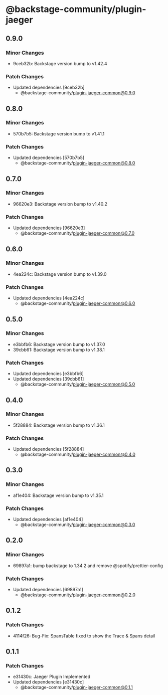 # @backstage-community/plugin-jaeger

## 0.9.0

### Minor Changes

- 9ceb32b: Backstage version bump to v1.42.4

### Patch Changes

- Updated dependencies [9ceb32b]
  - @backstage-community/plugin-jaeger-common@0.9.0

## 0.8.0

### Minor Changes

- 570b7b5: Backstage version bump to v1.41.1

### Patch Changes

- Updated dependencies [570b7b5]
  - @backstage-community/plugin-jaeger-common@0.8.0

## 0.7.0

### Minor Changes

- 96620e3: Backstage version bump to v1.40.2

### Patch Changes

- Updated dependencies [96620e3]
  - @backstage-community/plugin-jaeger-common@0.7.0

## 0.6.0

### Minor Changes

- 4ea224c: Backstage version bump to v1.39.0

### Patch Changes

- Updated dependencies [4ea224c]
  - @backstage-community/plugin-jaeger-common@0.6.0

## 0.5.0

### Minor Changes

- e3bbfb6: Backstage version bump to v1.37.0
- 39cbb61: Backstage version bump to v1.38.1

### Patch Changes

- Updated dependencies [e3bbfb6]
- Updated dependencies [39cbb61]
  - @backstage-community/plugin-jaeger-common@0.5.0

## 0.4.0

### Minor Changes

- 5f28884: Backstage version bump to v1.36.1

### Patch Changes

- Updated dependencies [5f28884]
  - @backstage-community/plugin-jaeger-common@0.4.0

## 0.3.0

### Minor Changes

- af1e404: Backstage version bump to v1.35.1

### Patch Changes

- Updated dependencies [af1e404]
  - @backstage-community/plugin-jaeger-common@0.3.0

## 0.2.0

### Minor Changes

- 69897a1: bump backstage to 1.34.2 and remove @spotify/prettier-config

### Patch Changes

- Updated dependencies [69897a1]
  - @backstage-community/plugin-jaeger-common@0.2.0

## 0.1.2

### Patch Changes

- 4114f26: Bug-Fix: SpansTable fixed to show the Trace & Spans detail

## 0.1.1

### Patch Changes

- e31430c: Jaeger Plugin Implemented
- Updated dependencies [e31430c]
  - @backstage-community/plugin-jaeger-common@0.1.1
